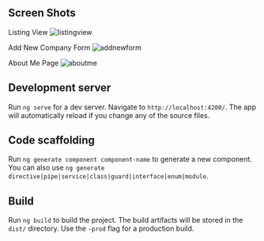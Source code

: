 
## Screen Shots
Listing View
![listingview](https://user-images.githubusercontent.com/29681370/38480001-e32e57f4-3b90-11e8-90c0-7b7083b55000.PNG)

Add New Company Form
![addnewform](https://user-images.githubusercontent.com/29681370/38480063-4683abf6-3b91-11e8-9b70-ce53c98617e9.PNG)

About Me Page
![aboutme](https://user-images.githubusercontent.com/29681370/38480074-5550937e-3b91-11e8-8e9e-5ab443562455.PNG)

## Development server

Run `ng serve` for a dev server. Navigate to `http://localhost:4200/`. The app will automatically reload if you change any of the source files.

## Code scaffolding

Run `ng generate component component-name` to generate a new component. You can also use `ng generate directive|pipe|service|class|guard|interface|enum|module`.

## Build

Run `ng build` to build the project. The build artifacts will be stored in the `dist/` directory. Use the `-prod` flag for a production build.

